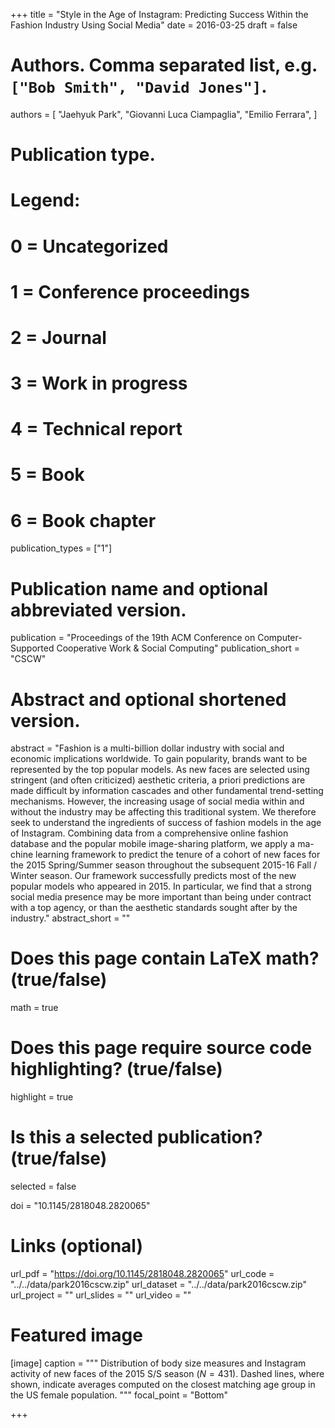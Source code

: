 +++
title = "Style in the Age of Instagram: Predicting Success Within the Fashion Industry Using Social Media"
date = 2016-03-25
draft = false

# Authors. Comma separated list, e.g. `["Bob Smith", "David Jones"]`.
authors = [
    "Jaehyuk Park",
    "Giovanni Luca Ciampaglia",
    "Emilio Ferrara",
]

# Publication type.
# Legend:
# 0 = Uncategorized
# 1 = Conference proceedings
# 2 = Journal
# 3 = Work in progress
# 4 = Technical report
# 5 = Book
# 6 = Book chapter
publication_types = ["1"]

# Publication name and optional abbreviated version.
publication = "Proceedings of the 19th ACM Conference on Computer-Supported Cooperative Work & Social Computing"
publication_short = "CSCW"

# Abstract and optional shortened version.
abstract = "Fashion is a multi-billion dollar industry with social and economic implications worldwide. To gain popularity, brands want to be represented by the top popular models. As new faces are selected using stringent (and often criticized) aesthetic criteria, a priori predictions are made difficult by information cascades and other fundamental trend-setting mechanisms. However, the increasing usage of social media within and without the industry may be affecting this traditional system. We therefore seek to understand the ingredients of success of fashion models in the age of Instagram. Combining data from a comprehensive online fashion database and the popular mobile image-sharing platform, we apply a ma- chine learning framework to predict the tenure of a cohort of new faces for the 2015 Spring/Summer season throughout the subsequent 2015-16 Fall / Winter season. Our framework successfully predicts most of the new popular models who appeared in 2015. In particular, we find that a strong social media presence may be more important than being under contract with a top agency, or than the aesthetic standards sought after by the industry."
abstract_short = ""

# Does this page contain LaTeX math? (true/false)
math = true

# Does this page require source code highlighting? (true/false)
highlight = true

# Is this a selected publication? (true/false)
selected = false

doi = "10.1145/2818048.2820065"

# Links (optional)
url_pdf = "https://doi.org/10.1145/2818048.2820065"
url_code = "../../data/park2016cscw.zip"
url_dataset = "../../data/park2016cscw.zip"
url_project = ""
url_slides = ""
url_video = ""

# Featured image
[image]
caption = """ Distribution of body size measures and Instagram activity of
new faces of the 2015 S/S season ($N=431$). Dashed lines, where shown,
indicate averages computed on the closest matching age group in the US
female population. """
focal_point = "Bottom"

+++
